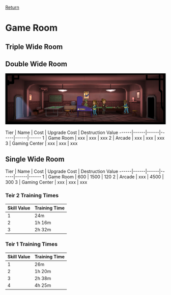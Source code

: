 [Return](../README.md)

Game Room
===========

## Triple Wide Room

## Double Wide Room

![Game Room](t1images/t1doublegameroom.jpg)

Tier | Name | Cost | Upgrade Cost | Destruction Value
------|------|------|------|------|------
1 | Game Room | xxx | xxx | xxx
2 | Arcade | xxx | xxx | xxx
3 | Gaming Center | xxx | xxx | xxx

## Single Wide Room

Tier | Name | Cost | Upgrade Cost | Destruction Value
------|------|------|------|------|------
1 | Game Room | 600 | 1500 | 120
2 | Arcade | xxx | 4500 | 300
3 | Gaming Center | xxx | xxx | xxx

### Teir 2 Training Times

Skill Value | Training Time
------|------
1 | 24m
2 | 1h 16m
3 | 2h 32m

### Teir 1 Training Times

Skill Value | Training Time
------|------
1 | 26m
2 | 1h 20m
3 | 2h 38m
4 | 4h 25m
